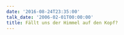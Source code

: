 ```yaml
---
date: '2016-08-24T23:35:00'
talk_date: '2006-02-01T00:00:00'
title: Fällt uns der Himmel auf den Kopf?
---
```

